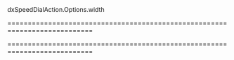 <!--id-->dxSpeedDialAction.Options.width<!--/id-->
===========================================================================
<!--hidden--><!--/hidden-->
===========================================================================

